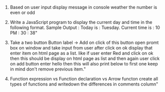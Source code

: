 1) Based on user input display message in console weather the number is even or odd 

2) Write a JavaScript program to display the current day and time in the following format.
    Sample Output : Today is : Tuesday.
    Current time is : 10 PM : 30 : 38"

3) Take a two button 
Button label -> Add on click of this button open promt box on window and take input from user
after click on ok display that enter item on html page as a list.
like if user enter Red and click on ok then this should be display on html page as list and then again user click on add button enter hello then this will also print below to first one keep in mind don't remove previous item."

4) Function expression vs Function declaration vs Arrow functon
create all types of functions and writedown the differences in comments column"